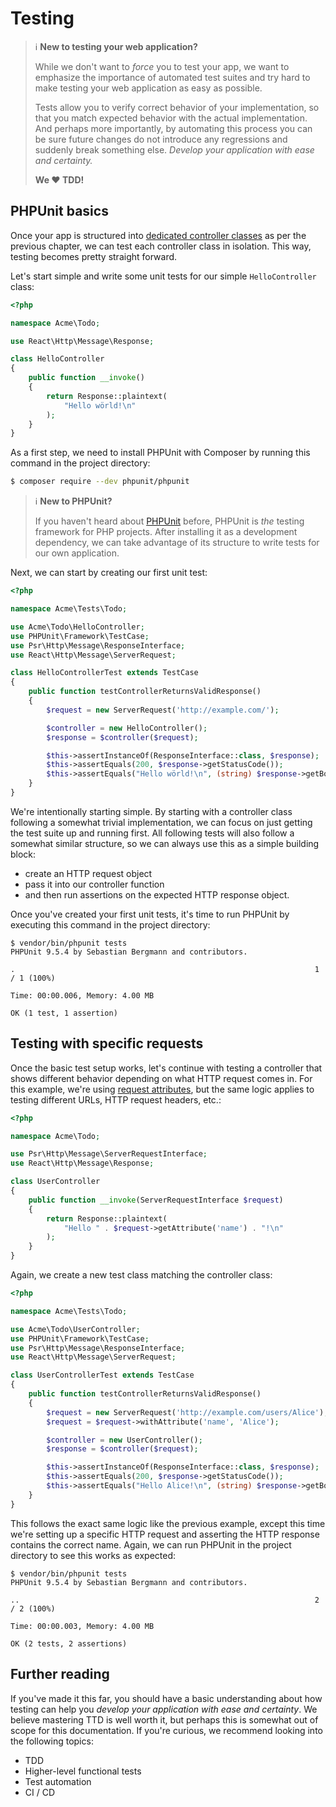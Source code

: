 # Testing

> ℹ️ **New to testing your web application?**
>
> While we don't want to *force* you to test your app, we want to emphasize the
> importance of automated test suites and try hard to make testing your web
> application as easy as possible.
>
> Tests allow you to verify correct behavior of your implementation, so that you
> match expected behavior with the actual implementation.
> And perhaps more importantly, by automating this process you can be sure
> future changes do not introduce any regressions and suddenly break something else.
> *Develop your application with ease and certainty.*
>
> **We ❤️ <abbrev title="Test-Driven Development">TDD</abbrev>!**

## PHPUnit basics

Once your app is structured into [dedicated controller classes](controllers.md)
as per the previous chapter, we can test each controller class in isolation.
This way, testing becomes pretty straight forward.

Let's start simple and write some unit tests for our simple `HelloController` class:

```php title="src/HelloController.php"
<?php

namespace Acme\Todo;

use React\Http\Message\Response;

class HelloController
{
    public function __invoke()
    {
        return Response::plaintext(
            "Hello wörld!\n"
        );
    }
}
```

As a first step, we need to install PHPUnit with Composer by running this command
in the project directory:

```bash
$ composer require --dev phpunit/phpunit
```

> ℹ️ **New to PHPUnit?**
>
> If you haven't heard about [PHPUnit](https://phpunit.de/) before,
> PHPUnit is *the* testing framework for PHP projects.
> After installing it as a development dependency, we can take advantage of its
> structure to write tests for our own application.

Next, we can start by creating our first unit test:

```php title="tests/HelloControllerTest.php"
<?php

namespace Acme\Tests\Todo;

use Acme\Todo\HelloController;
use PHPUnit\Framework\TestCase;
use Psr\Http\Message\ResponseInterface;
use React\Http\Message\ServerRequest;

class HelloControllerTest extends TestCase
{
    public function testControllerReturnsValidResponse()
    {
        $request = new ServerRequest('http://example.com/');

        $controller = new HelloController();
        $response = $controller($request);

        $this->assertInstanceOf(ResponseInterface::class, $response);
        $this->assertEquals(200, $response->getStatusCode());
        $this->assertEquals("Hello wörld!\n", (string) $response->getBody());
    }
}
```

We're intentionally starting simple.
By starting with a controller class following a somewhat trivial implementation,
we can focus on just getting the test suite up and running first.
All following tests will also follow a somewhat similar structure, so we can
always use this as a simple building block:

* create an HTTP request object
* pass it into our controller function
* and then run assertions on the expected HTTP response object.

Once you've created your first unit tests, it's time to run PHPUnit by executing
this command in the project directory:

```
$ vendor/bin/phpunit tests
PHPUnit 9.5.4 by Sebastian Bergmann and contributors.

.                                                                   1 / 1 (100%)

Time: 00:00.006, Memory: 4.00 MB

OK (1 test, 1 assertion)
```

## Testing with specific requests

Once the basic test setup works, let's continue with testing a controller that
shows different behavior depending on what HTTP request comes in.
For this example, we're using [request attributes](../api/request.md#attributes),
but the same logic applies to testing different URLs, HTTP request headers, etc.:

```php title="src/UserController.php"
<?php

namespace Acme\Todo;

use Psr\Http\Message\ServerRequestInterface;
use React\Http\Message\Response;

class UserController
{
    public function __invoke(ServerRequestInterface $request)
    {
        return Response::plaintext(
            "Hello " . $request->getAttribute('name') . "!\n"
        );
    }
}
```

Again, we create a new test class matching the controller class:

```php title="tests/UserControllerTest.php"
<?php

namespace Acme\Tests\Todo;

use Acme\Todo\UserController;
use PHPUnit\Framework\TestCase;
use Psr\Http\Message\ResponseInterface;
use React\Http\Message\ServerRequest;

class UserControllerTest extends TestCase
{
    public function testControllerReturnsValidResponse()
    {
        $request = new ServerRequest('http://example.com/users/Alice');
        $request = $request->withAttribute('name', 'Alice');

        $controller = new UserController();
        $response = $controller($request);

        $this->assertInstanceOf(ResponseInterface::class, $response);
        $this->assertEquals(200, $response->getStatusCode());
        $this->assertEquals("Hello Alice!\n", (string) $response->getBody());
    }
}
```

This follows the exact same logic like the previous example, except this time
we're setting up a specific HTTP request and asserting the HTTP response
contains the correct name.
Again, we can run PHPUnit in the project directory to see this works as expected:

```
$ vendor/bin/phpunit tests
PHPUnit 9.5.4 by Sebastian Bergmann and contributors.

..                                                                  2 / 2 (100%)

Time: 00:00.003, Memory: 4.00 MB

OK (2 tests, 2 assertions)
```

## Further reading

If you've made it this far, you should have a basic understanding about how
testing can help you *develop your application with ease and certainty*.
We believe mastering <abbrev title="Test-Driven Design">TTD</abbrev> is well
worth it, but perhaps this is somewhat out of scope for this documentation.
If you're curious, we recommend looking into the following topics:

* <abbrev title="Test-Driven Design">TDD</abbrev>
* Higher-level functional tests
* Test automation
* <abbrev title="Continuous Integration">CI</abbrev> / <abbrev title="Continuous Delivery/Deployment">CD</abbrev>

